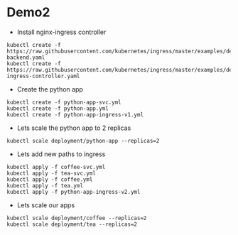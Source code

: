# Demo2

* Install nginx-ingress controller

```
kubectl create -f https://raw.githubusercontent.com/kubernetes/ingress/master/examples/deployment/nginx/default-backend.yaml
kubectl create -f https://raw.githubusercontent.com/kubernetes/ingress/master/examples/deployment/nginx/nginx-ingress-controller.yaml
```

* Create the python app

```
kubectl create -f python-app-svc.yml
kubectl create -f python-app.yml
kubectl create -f python-app-ingress-v1.yml
```

* Lets scale the python app to 2 replicas

```
kubectl scale deployment/python-app --replicas=2
```


* Lets add new paths to ingress

```
kubectl apply -f coffee-svc.yml
kubectl apply -f tea-svc.yml
kubectl apply -f coffee.yml
kubectl apply -f tea.yml
kubectl apply -f python-app-ingress-v2.yml
```

* Lets scale our apps

```
kubectl scale deployment/coffee --replicas=2
kubectl scale deployment/tea --replicas=2
```
